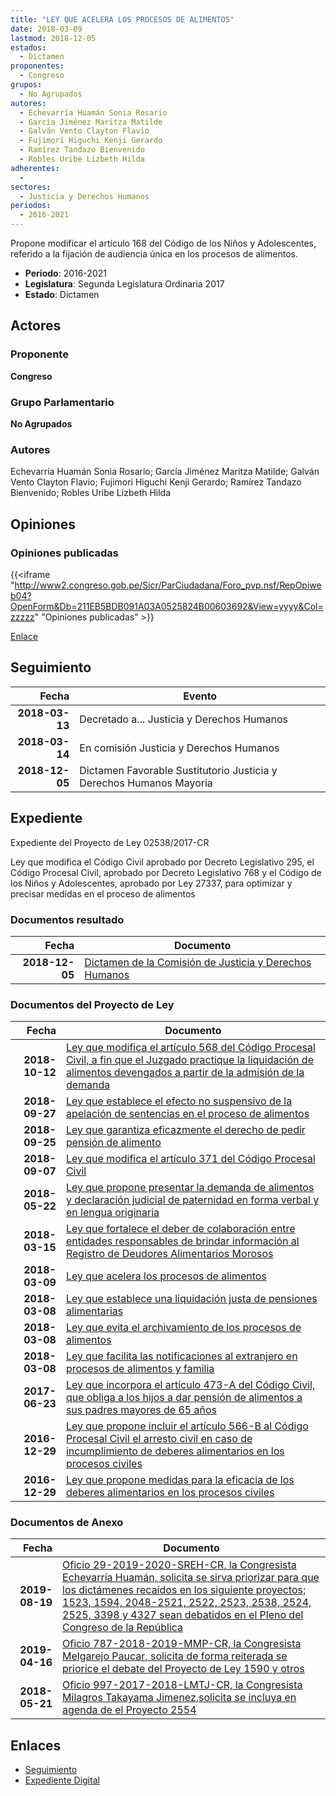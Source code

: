```yaml
---
title: "LEY QUE ACELERA LOS PROCESOS DE ALIMENTOS"
date: 2018-03-09
lastmod: 2018-12-05
estados: 
  - Dictamen
proponentes: 
  - Congreso
grupos: 
  - No Agrupados
autores: 
  - Echevarría Huamán Sonia Rosario
  - García Jiménez Maritza Matilde
  - Galván Vento Clayton Flavio
  - Fujimori Higuchi Kenji Gerardo
  - Ramírez Tandazo Bienvenido
  - Robles Uribe Lizbeth Hilda
adherentes: 
  - 
sectores: 
  - Justicia y Derechos Humanos
periodos: 
  - 2016-2021
---
```


Propone modificar el artículo 168 del Código de los Niños y Adolescentes, referido a la fijación de audiencia única en los procesos de alimentos.

- **Periodo**: 2016-2021
- **Legislatura**: Segunda Legislatura Ordinaria 2017
- **Estado**: Dictamen

## Actores

### Proponente

**Congreso**

### Grupo Parlamentario

**No Agrupados**

### Autores

Echevarría Huamán Sonia Rosario; García Jiménez Maritza Matilde; Galván Vento Clayton Flavio; Fujimori Higuchi Kenji Gerardo; Ramírez Tandazo Bienvenido; Robles Uribe Lizbeth Hilda


## Opiniones

### Opiniones publicadas

{{<iframe "http://www2.congreso.gob.pe/Sicr/ParCiudadana/Foro_pvp.nsf/RepOpiweb04?OpenForm&Db=211EB5BDB091A03A0525824B00603692&View=yyyy&Col=zzzzz" "Opiniones publicadas" >}}

[Enlace](http://www2.congreso.gob.pe/Sicr/ParCiudadana/Foro_pvp.nsf/RepOpiweb04?OpenForm&Db=211EB5BDB091A03A0525824B00603692&View=yyyy&Col=zzzzz)

## Seguimiento

| Fecha | Evento |
|------:|--------|
| **2018-03-13** | Decretado a... Justicia y Derechos Humanos|
| **2018-03-14** | En comisión Justicia y Derechos Humanos|
| **2018-12-05** | Dictamen Favorable Sustitutorio Justicia y Derechos Humanos Mayoria|


## Expediente

Expediente del Proyecto de Ley 02538/2017-CR

Ley que modifica el Código Civil aprobado por Decreto Legislativo 295, el Código Procesal Civil, aprobado por Decreto Legislativo 768 y el Código de los Niños y Adolescentes, aprobado por Ley 27337, para optimizar y precisar medidas en el proceso de alimentos


### Documentos resultado

| Fecha | Documento |
|------:|--------|
| **2018-12-05** | [Dictamen de la Comisión de Justicia y Derechos Humanos](http://www.leyes.congreso.gob.pe/Documentos/2016_2021/Dictamenes/Proyectos_de_Ley/00842DC15MAY20181205.pdf) |

### Documentos del Proyecto de Ley

| Fecha | Documento |
|------:|--------|
| **2018-10-12** | [Ley que modifica el artículo 568 del Código Procesal Civil, a fin que el Juzgado practique la liquidación de alimentos devengados a partir de la admisión de la demanda](http://www.leyes.congreso.gob.pe/Documentos/2016_2021/Proyectos_de_Ley_y_de_Resoluciones_Legislativas/PL0354520181012.pdf) |
| **2018-09-27** | [Ley que establece el efecto no suspensivo de la apelación de sentencias en el proceso de alimentos](http://www.leyes.congreso.gob.pe/Documentos/2016_2021/Proyectos_de_Ley_y_de_Resoluciones_Legislativas/PL0346020180927.pdf) |
| **2018-09-25** | [Ley que garantiza eficazmente el derecho de pedir pensión de alimento](http://www.leyes.congreso.gob.pe/Documentos/2016_2021/Proyectos_de_Ley_y_de_Resoluciones_Legislativas/PL0343620180925..PDF) |
| **2018-09-07** | [Ley que modifica el artículo 371 del Código Procesal Civil](http://www.leyes.congreso.gob.pe/Documentos/2016_2021/Proyectos_de_Ley_y_de_Resoluciones_Legislativas/PL0331720180907.pdf) |
| **2018-05-22** | [Ley que propone presentar la demanda de alimentos y declaración judicial de paternidad en forma verbal y en lengua originaria](http://www.leyes.congreso.gob.pe/Documentos/2016_2021/Proyectos_de_Ley_y_de_Resoluciones_Legislativas/PL0290820180522..PDF) |
| **2018-03-15** | [Ley que fortalece el deber de colaboración entre entidades responsables de brindar información al Registro de Deudores Alimentarios Morosos](http://www.leyes.congreso.gob.pe/Documentos/2016_2021/Proyectos_de_Ley_y_de_Resoluciones_Legislativas/PL0255420180315.pdf) |
| **2018-03-09** | [Ley que acelera los procesos de alimentos](http://www.leyes.congreso.gob.pe/Documentos/2016_2021/Proyectos_de_Ley_y_de_Resoluciones_Legislativas/PL0253820180309..PDF) |
| **2018-03-08** | [Ley que establece una liquidación justa de pensiones alimentarias](http://www.leyes.congreso.gob.pe/Documentos/2016_2021/Proyectos_de_Ley_y_de_Resoluciones_Legislativas/PL0252220180308.pdf) |
| **2018-03-08** | [Ley que evita el archivamiento de los procesos de alimentos](http://www.leyes.congreso.gob.pe/Documentos/2016_2021/Proyectos_de_Ley_y_de_Resoluciones_Legislativas/PL0252220180308.pdf) |
| **2018-03-08** | [Ley que facilita las notificaciones al extranjero en procesos de alimentos y familia](http://www.leyes.congreso.gob.pe/Documentos/2016_2021/Proyectos_de_Ley_y_de_Resoluciones_Legislativas/PL0252220180308.pdf) |
| **2017-06-23** | [Ley que incorpora el artículo 473-A del Código Civil, que obliga a los hijos a dar pensión de alimentos a sus padres mayores de 65 años](http://www.leyes.congreso.gob.pe/Documentos/2016_2021/Proyectos_de_Ley_y_de_Resoluciones_Legislativas/PL0159020170623..pdf) |
| **2016-12-29** | [Ley que propone incluir el artículo 566-B al Código Procesal Civil el arresto civil en caso de incumplimiento de deberes alimentarios en los procesos civiles](http://www.leyes.congreso.gob.pe/Documentos/2016_2021/Proyectos_de_Ley_y_de_Resoluciones_Legislativas/PL0083820161228.pdf) |
| **2016-12-29** | [Ley que propone medidas para la eficacia de los deberes alimentarios en los procesos civiles](http://www.leyes.congreso.gob.pe/Documentos/2016_2021/Proyectos_de_Ley_y_de_Resoluciones_Legislativas/PL0083820161228.pdf) |

### Documentos de Anexo

| Fecha | Documento |
|------:|--------|
| **2019-08-19** | [Oficio 29-2019-2020-SREH-CR, la Congresista Echevarría Huamán, solicita se sirva priorizar para que los dictámenes recaídos en los siguiente proyectos; 1523, 1594, 2048-2521, 2522, 2523, 2538, 2524, 2525, 3398 y 4327 sean debatidos en el Pleno del Congreso de la República](http://www.leyes.congreso.gob.pe/Documentos/2016_2021/Oficios/Congresistas/OFICIO-29-2019-2020-SREH-CR.pdf) |
| **2019-04-16** | [Oficio 787-2018-2019-MMP-CR, la Congresista Melgarejo Paucar, solicita de forma reiterada se priorice el debate del Proyecto de Ley 1590 y otros](http://www.leyes.congreso.gob.pe/Documentos/2016_2021/Oficios/Congresistas/OFICIO-787-2018-2019-MMP-CR.pdf) |
| **2018-05-21** | [Oficio 997-2017-2018-LMTJ-CR, la Congresista Milagros Takayama Jimenez,solicita se incluya en agenda de el Proyecto 2554](http://www.leyes.congreso.gob.pe/Documentos/2016_2021/Oficios/Congresistas/OFICIO-997-2017-2018-LMTJ-CR-.pdf) |

## Enlaces 

- [Seguimiento](http://www2.congreso.gob.pehttp://www2.congreso.gob.pe/Sicr/TraDocEstProc/CLProLey2016.nsf/f7fff46988ca05b1052578e100829cc7/4131757ac84487110525824c000117de?OpenDocument)
- [Expediente Digital](http://www2.congreso.gob.pehttp://www2.congreso.gob.pe/Sicr/TraDocEstProc/CLProLey2016.nsf/f7fff46988ca05b1052578e100829cc7/4131757ac84487110525824c000117de?OpenDocument&Click=05257FB7005EB655.eb71d0cf91d8294e05256cdf006b5706/$Body/0.1C6C)
